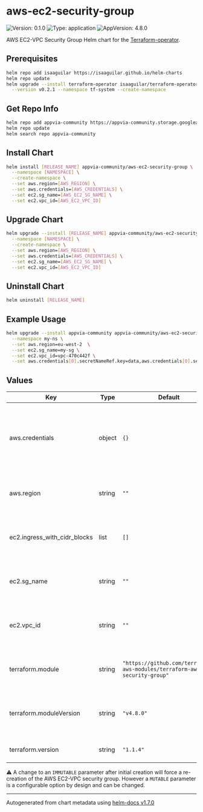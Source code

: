 # aws-ec2-security-group

![Version: 0.1.0](https://img.shields.io/badge/Version-0.1.0-informational?style=flat-square) ![Type: application](https://img.shields.io/badge/Type-application-informational?style=flat-square) ![AppVersion: 4.8.0](https://img.shields.io/badge/AppVersion-4.8.0-informational?style=flat-square)

AWS EC2-VPC Security Group Helm chart for the [Terraform-operator](https://github.com/isaaguilar/terraform-operator).

## Prerequisites
```bash
helm repo add isaaguilar https://isaaguilar.github.io/helm-charts
helm repo update
helm upgrade --install terraform-operator isaaguilar/terraform-operator \
  --version v0.2.1 --namespace tf-system --create-namespace
```

## Get Repo Info
```bash
helm repo add appvia-community https://appvia-community.storage.googleapis.com
helm repo update
helm search repo appvia-community
```

## Install Chart
```bash
helm install [RELEASE_NAME] appvia-community/aws-ec2-security-group \
  --namespace [NAMESPACE] \
  --create-namespace \
  --set aws.region=[AWS_REGION] \
  --set aws.credentials=[AWS_CREDENTIALS] \
  --set ec2.sg_name=[AWS_EC2_SG_NAME] \
  --set ec2.vpc_id=[AWS_EC2_VPC_ID]
```

## Upgrade Chart
```bash
helm upgrade --install [RELEASE_NAME] appvia-community/aws-ec2-security-group \
  --namespace [NAMESPACE] \
  --create-namespace \
  --set aws.region=[AWS_REGION] \
  --set aws.credentials=[AWS_CREDENTIALS] \
  --set ec2.sg_name=[AWS_EC2_SG_NAME] \
  --set ec2.vpc_id=[AWS_EC2_VPC_ID]
```

## Uninstall Chart
```bash
helm uninstall [RELEASE_NAME]
```

## Example Usage
```bash
helm upgrade --install appvia-community appvia-community/aws-ec2-security-group \
  --namespace my-ns \
  --set aws.region=eu-west-2  \
  --set ec2.sg_name=my-sg \
  --set ec2.vpc_id=vpc-470c442f \
  --set aws.credentials[0].secretNameRef.key=data,aws.credentials[0].secretNameRef.name=tf-aws-secrets,aws.credentials[0].secretNameRef.namespace=my-ns
```

## Values

| Key | Type | Default | Description |
|-----|------|---------|-------------|
| aws.credentials | object | `{}` | The AWS credentials to be used for provisioning the IAM role. See [supported credential types](http://tf.isaaguilar.com/docs/references/configuration/#credentials-v1alpha1-tf) |
| aws.region | string | `""` | The AWS region where the IAM role should be created |
| ec2.ingress_with_cidr_blocks | list | `[]` | List of ingress rules to create where 'cidr_blocks' is used [MUTABLE]|
| ec2.sg_name | string | `""` | Name of EC2-VPC Security Group [IMMUTABLE] |
| ec2.vpc_id | string | `""` | ID of the VPC where to create security group [IMMUTABLE] |
| terraform.module | string | `"https://github.com/terraform-aws-modules/terraform-aws-security-group"` | The HashiCorp official Terraform module |
| terraform.moduleVersion | string | `"v4.8.0"` | The version of the Terraform module used to create an IAM role |
| terraform.version | string | `"1.1.4"` | The version of Terraform used |

:warning: A change to an `IMMUTABLE` parameter after initial creation will force a re-creation of the AWS EC2-VPC security group. However a `MUTABLE` parameter is a configurable option by design and can be changed.

----------------------------------------------
Autogenerated from chart metadata using [helm-docs v1.7.0](https://github.com/norwoodj/helm-docs/releases/v1.7.0)
